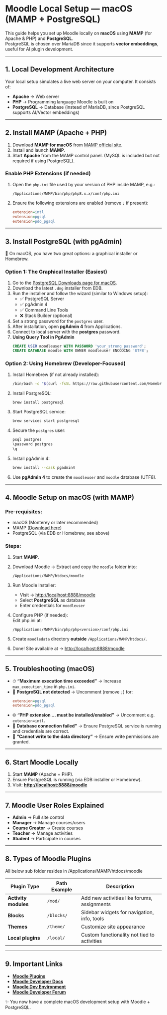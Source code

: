 # Moodle Local Setup — macOS (MAMP + PostgreSQL)

This guide helps you set up Moodle locally on **macOS** using **MAMP** (for Apache & PHP) and **PostgreSQL**.  
PostgreSQL is chosen over MariaDB since it supports **vector embeddings**, useful for AI plugin development.

---

## 1. Local Development Architecture

Your local setup simulates a live web server on your computer. It consists of:

- **Apache** → Web server  
- **PHP** → Programming language Moodle is built on  
- **PostgreSQL** → Database (instead of MariaDB, since PostgreSQL supports AI/Vector embeddings)  

---

## 2. Install MAMP (Apache + PHP)

1. Download **MAMP for macOS** from [MAMP official site](https://www.mamp.info/en/).  
2. Install and launch **MAMP**.  
3. Start **Apache** from the MAMP control panel. (MySQL is included but not required if using PostgreSQL).

### Enable PHP Extensions (if needed)

1. Open the `php.ini` file used by your version of PHP inside MAMP, e.g.:  
   ```
   /Applications/MAMP/bin/php/php8.x.x/conf/php.ini
   ```  
2. Ensure the following extensions are enabled (remove `;` if present):  
   ```ini
   extension=intl
   extension=pgsql
   extension=pdo_pgsql
   ```

---

## 3. Install PostgreSQL (with pgAdmin)

🍎 On macOS, you have two great options: a graphical installer or Homebrew.  

### Option 1: The Graphical Installer (Easiest)
1. Go to the [PostgreSQL Downloads page for macOS](https://www.postgresql.org/download/macosx/).  
2. Download the latest `.dmg` installer from EDB.  
3. Run the installer and follow the wizard (similar to Windows setup):
   - ✅ PostgreSQL Server  
   - ✅ pgAdmin 4  
   - ✅ Command Line Tools  
   - ❌ Stack Builder (optional)  
4. Set a strong password for the `postgres` user.  
5. After installation, open **pgAdmin 4** from Applications.
6. Connect to local server with the **postgres** password.  
7. **Using Query Tool in PgAdmin**
   ```sql
   CREATE USER moodleuser WITH PASSWORD 'your_strong_password';
   CREATE DATABASE moodle WITH OWNER moodleuser ENCODING 'UTF8';
   ```


### Option 2: Using Homebrew (Developer-Focused)
1. Install Homebrew (if not already installed):  
   ```bash
   /bin/bash -c "$(curl -fsSL https://raw.githubusercontent.com/Homebrew/install/HEAD/install.sh)"
   ```
2. Install PostgreSQL:  
   ```bash
   brew install postgresql
   ```
3. Start PostgreSQL service:  
   ```bash
   brew services start postgresql
   ```
4. Secure the `postgres` user:  
   ```bash
   psql postgres
   \password postgres
   \q
   ```
5. Install pgAdmin 4:  
   ```bash
   brew install --cask pgadmin4
   ```
6. Use **pgAdmin 4** to create the `moodleuser` and `moodle` database (UTF8).  

---

## 4. Moodle Setup on macOS (with MAMP)

### Pre-requisites:
- macOS (Monterey or later recommended)  
- MAMP ([Download here](https://www.mamp.info/en/))  
- PostgreSQL (via EDB or Homebrew, see above)  

### Steps:
1. Start **MAMP**.  
2. Download Moodle → Extract and copy the `moodle` folder into:  
   ```
   /Applications/MAMP/htdocs/moodle
   ```

4. Run Moodle Installer:  
   - Visit → <http://localhost:8888/moodle>  
   - Select **PostgreSQL** as database  
   - Enter credentials for `moodleuser`  
5. Configure PHP (if needed):  
   Edit php.ini at:  
   ```
   /Applications/MAMP/bin/php/php<version>/conf/php.ini
   ```
6. Create `moodledata` directory **outside** `/Applications/MAMP/htdocs/`.  
7. Done! Site available at → <http://localhost:8888/moodle>  

---

## 5. Troubleshooting (macOS)

- ⏱ **“Maximum execution time exceeded”** → Increase `max_execution_time` in `php.ini`.  
- 🐘 **PostgreSQL not detected** → Uncomment (remove `;`) for:  
   ```ini
   extension=pgsql
   extension=pdo_pgsql
   ```  
- 🌐 **“PHP extension ... must be installed/enabled”** → Uncomment e.g. `extension=intl`.  
- 🔗 **Database connection failed”** → Ensure PostgreSQL service is running and credentials are correct.  
- 📂 **“Cannot write to the data directory”** → Ensure write permissions are granted.  

---

## 6. Start Moodle Locally

1. Start **MAMP** (Apache + PHP).  
2. Ensure PostgreSQL is running (via EDB installer or Homebrew).  
3. Visit: **[http://localhost:8888/moodle](http://localhost:8888/moodle)**  

---

## 7. Moodle User Roles Explained

- **Admin** → Full site control  
- **Manager** → Manage courses/users  
- **Course Creator** → Create courses  
- **Teacher** → Manage activities  
- **Student** → Participate in courses  

---

## 8. Types of Moodle Plugins
All below sub folder resides in /Applications/MAMP/htdocs/moodle

| Plugin Type       | Path Example  | Description |
|-------------------|--------------|-------------|
| **Activity modules** | `/mod/`    | Add new activities like forums, assignments |
| **Blocks**          | `/blocks/` | Sidebar widgets for navigation, info, tools |
| **Themes**          | `/theme/`  | Customize site appearance |
| **Local plugins**   | `/local/`  | Custom functionality not tied to activities |

---

## 9. Important Links
- **[Moodle Plugins](https://moodle.org/plugins/)**
- **[Moodle Developer Docs](https://moodle.org/dev/)**
- **[Moodle Dev Environment](https://moodledev.io/)**
- **[Moodle Developer Forum](https://moodle.org/mod/forum/view.php?id=50)**

✨ You now have a complete macOS development setup with Moodle + PostgreSQL.  
